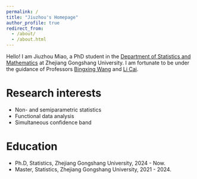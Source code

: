 ```yaml
---
permalink: /
title: "Jiuzhou's Homepage"
author_profile: true
redirect_from: 
  - /about/
  - /about.html
---
```


Hello! I am Jiuzhou Miao, a PhD student in the [Department of Statistics and Mathematics](http://tjjy.zjgsu.edu.cn/) at Zhejiang Gongshang University. I am fortunate to be under the guidance of Professors [Bingxing Wang](http://tjjy.zjgsu.edu.cn/show.asp?newid=1397) and [Li Cai](http://tjjy.zjgsu.edu.cn/Show.asp?newid=7692).

Research interests
======
-  Non- and semiparametric statistics
- Functional data analysis
- Simultaneous confidence band

Education
======
- Ph.D, Statistics, Zhejiang Gongshang University, 2024 - Now.
- Master, Statistics, Zhejiang Gongshang University, 2021 - 2024.



